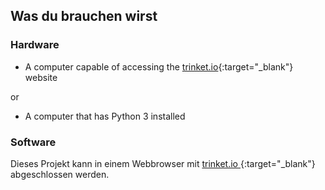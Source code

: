 ## Was du brauchen wirst

### Hardware

+ A computer capable of accessing the [trinket.io](https://trinket.io){:target="_blank"} website 

or

+ A computer that has Python 3 installed

### Software

Dieses Projekt kann in einem Webbrowser mit [ trinket.io ](https://trinket.io) {:target="_blank"} abgeschlossen werden.